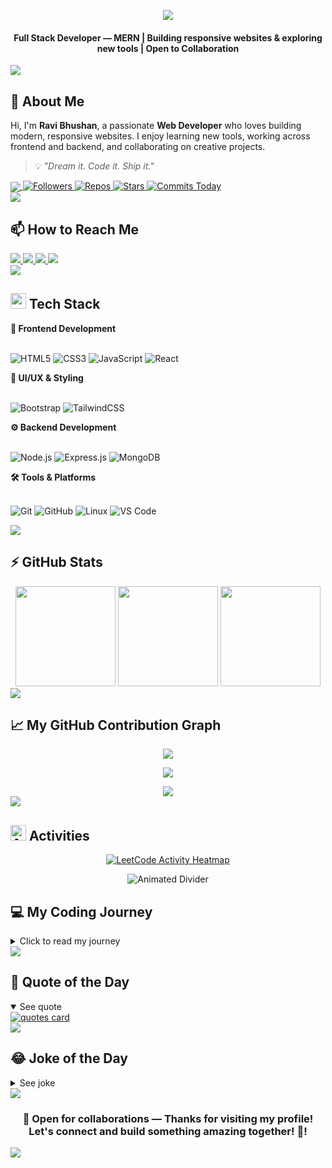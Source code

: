 <div id="top"></div>

<!-- HEADER CAPSULE -->
<p align="center">
  <img src="https://readme-typing-svg.herokuapp.com?font=Roboto&weight=500&size=40&pause=300&color=8A2BE2&center=true&vCenter=true&width=600&lines=Hi+%F0%9F%91%8B+I'm+Ravi+Bhushan;Computer+Science+Student;Full+Stack+(MERN)+Developer;Welcome+to+my+GitHub+Profile!" />
</p>

<h4 align="center">
Full Stack Developer — MERN | Building responsive websites & exploring new tools | Open to Collaboration
</h4>
<img src="https://user-images.githubusercontent.com/73097560/115834477-dbab4500-a447-11eb-908a-139a6edaec5c.gif">






<!-- ABOUT ME WITH PROFILE VIEWS ON THE SAME LINE -->
<h2>👤 About Me</h2>

<p align="">
Hi, I'm <strong>Ravi Bhushan</strong>, a passionate <strong>Web Developer</strong> who loves building modern, responsive websites. I enjoy learning new tools, working across frontend and backend, and collaborating on creative projects.
</p>

> 💡 *"Dream it. Code it. Ship it."*

<!-- BADGES UNDER ABOUT ME -->
<div>
 <a href="https://github.com/ravibhushan10" target="_blank" rel="noopener noreferrer">
  <img src="https://api.visitorbadge.io/api/visitors?path=ravibhushan10&label=Profile%20Views&countColor=%238A2BE2" style="vertical-align: middle;" />
</a>

  <a href="https://github.com/ravibhushan10">
    <img alt="Followers" src="https://img.shields.io/github/followers/ravibhushan10?style=for-the-badge&color=%238A2BE2&logo=github&label=Followers">
  </a>
  <a href="https://github.com/ravibhushan10?tab=repositories">
    <img alt="Repos" src="https://badges.strrl.dev/repos/ravibhushan10?color=%238A2BE2&style=for-the-badge&label=Repos">
  </a>
  <a href="https://github.com/ravibhushan10">
    <img alt="Stars" src="https://img.shields.io/github/stars/ravibhushan10?style=for-the-badge&color=%238A2BE2&logo=github&label=Stars">
  </a>
  <a href="https://github.com/ravibhushan10">
    <img alt="Commits Today" src="https://badges.strrl.dev/commits/daily/ravibhushan10?color=%238A2BE2&style=for-the-badge&label=Commits+Today">
  </a>
</div>
<img src="https://user-images.githubusercontent.com/73097560/115834477-dbab4500-a447-11eb-908a-139a6edaec5c.gif">




<!-- HOW TO REACH ME -->
## 📫 How to Reach Me

<div>
  <!-- LinkedIn -->
  <a href="https://www.linkedin.com/in/ravibhushan-kumar/">
    <img src="https://img.shields.io/badge/linkedin-%230077B5.svg?&style=for-the-badge&logo=linkedin&logoColor=white"/>
  </a>

  <!-- Gmail -->
  <a href="mailto:ravibhushankumar87tp@gmail.com">
    <img src="https://img.shields.io/badge/Gmail-D14836?style=for-the-badge&logo=gmail&logoColor=white"/>
  </a>

  <!-- Twitter (X) -->
  <a href="https://x.com/Ravibhushan_12?t=sCOoUXV-9jhxeCF7hFNrxg&s=08">
    <img src="https://img.shields.io/badge/X-000000?style=for-the-badge&logo=twitter&logoColor=white"/>
  </a>

<!-- LeetCode -->
<a href="https://leetcode.com/ravibhushan12/">
  <img src="https://img.shields.io/badge/LeetCode-FFA116?style=for-the-badge&logo=leetcode&logoColor=white"/>
</a>
</div>

<img src="https://user-images.githubusercontent.com/73097560/115834477-dbab4500-a447-11eb-908a-139a6edaec5c.gif">


 

  

<!-- TECH STACK -->
## <img src="https://media.giphy.com/media/WUlplcMpOCEmTGBtBW/giphy.gif" width="25"> Tech Stack 

<summary><b>🎨 Frontend Development</b></summary>
<br>

![HTML5](https://img.shields.io/badge/HTML5-E34F26?style=for-the-badge&logo=html5&logoColor=white)
![CSS3](https://img.shields.io/badge/CSS3-1572B6?style=for-the-badge&logo=css3&logoColor=white)
![JavaScript](https://img.shields.io/badge/JavaScript-F7DF1E?style=for-the-badge&logo=javascript&logoColor=black)
![React](https://img.shields.io/badge/React-20232A?style=for-the-badge&logo=react&logoColor=61DAFB)

<summary><b>🎨 UI/UX & Styling</b></summary>
<br>

![Bootstrap](https://img.shields.io/badge/Bootstrap-563D7C?style=for-the-badge&logo=bootstrap&logoColor=white)
![TailwindCSS](https://img.shields.io/badge/Tailwind_CSS-38B2AC?style=for-the-badge&logo=tailwind-css&logoColor=white)

<summary><b>⚙️ Backend Development</b></summary>
<br>

![Node.js](https://img.shields.io/badge/Node.js-43853D?style=for-the-badge&logo=node.js&logoColor=white)
![Express.js](https://img.shields.io/badge/Express.js-404D59?style=for-the-badge&logo=express&logoColor=white)
![MongoDB](https://img.shields.io/badge/MongoDB-4EA94B?style=for-the-badge&logo=mongodb&logoColor=white)

<summary><b>🛠️ Tools & Platforms</b></summary>
<br>

![Git](https://img.shields.io/badge/Git-F05032?style=for-the-badge&logo=git&logoColor=white)
![GitHub](https://img.shields.io/badge/GitHub-100000?style=for-the-badge&logo=github&logoColor=white)
![Linux](https://img.shields.io/badge/Linux-FCC624?style=for-the-badge&logo=linux&logoColor=black)
![VS Code](https://img.shields.io/badge/VS_Code-007ACC?style=for-the-badge&logo=visual-studio-code&logoColor=white)

<img src="https://user-images.githubusercontent.com/73097560/115834477-dbab4500-a447-11eb-908a-139a6edaec5c.gif">



  




<!-- GITHUB STATS -->
## ⚡ GitHub Stats

<div align="center">
  <img src="https://github-readme-stats.vercel.app/api?username=ravibhushan10&show_icons=true&theme=midnight-purple" height="160"/>
  <img src="https://streak-stats.demolab.com/?user=ravibhushan10&theme=midnight-purple" height="160"/>
  <img src="https://github-readme-stats.vercel.app/api/top-langs/?username=ravibhushan10&layout=compact&theme=midnight-purple" height="160"/>
</div>

<img src="https://user-images.githubusercontent.com/73097560/115834477-dbab4500-a447-11eb-908a-139a6edaec5c.gif">







<!-- GITHUB CONTRIBUTION GRAPH -->
## 📈 My GitHub Contribution Graph

<p align="center">
  <img src="https://github-readme-activity-graph.vercel.app/graph?username=ravibhushan10&theme=tokyo-night&area=true&hide_border=false&custom_title=My%20GitHub%20Activity" />
</p>

<p align="center">
  <img src="https://user-images.githubusercontent.com/73097560/115834477-dbab4500-a447-11eb-908a-139a6edaec5c.gif" />
</p>





<!-- GITHUB TROPHIES -->
<a href="https://github.com/ravibhushan10" target="_blank" rel="noopener noreferrer">
  <div align="center">
    <img src="https://github-profile-trophy.vercel.app/?username=ravibhushan10&theme=juicyfresh&no-frame=false&no-bg=false&margin-w=4&cache=1" />
  </div>

  <img src="https://user-images.githubusercontent.com/73097560/115834477-dbab4500-a447-11eb-908a-139a6edaec5c.gif" />
</a>


<!-- ACTIVITIES -->
<h2>
  <img src="https://media.giphy.com/media/iY8CRBdQXODJSCERIr/giphy.gif" width="25" alt="Activities Icon"> Activities
</h2>

<p align="center">
  <a href="https://leetcode.com/ravibhushan54321" target="_blank" rel="noopener noreferrer">
    <img 
      src="https://leetcard.jacoblin.cool/ravibhushan54321?theme=dark&font=Nunito&ext=heatmap" 
      alt="LeetCode Activity Heatmap"
    />
  </a>
</p>

<p align="center">
  <img 
    src="https://user-images.githubusercontent.com/73097560/115834477-dbab4500-a447-11eb-908a-139a6edaec5c.gif" 
    alt="Animated Divider"
  />
</p>





<!-- MY CODING JOURNEY -->
## 💻 My Coding Journey

<details>
  <summary>Click to read my journey</summary>
  <br>
  <p align="center" style="font-size:14px;">
  I didn't always know I'd end up in tech. After completing my intermediate education, I discovered web development and quickly fell in love with building websites that people can actually use.  
  </p>
 <p align="center" style="font-size:14px;">
  Now, I'm focused mainly on frontend development, but I love exploring new tools, frameworks, and ideas. My journey has just begun, and I'm excited to keep learning, building, and connecting with like-minded people!
     </p>
</details>
<img src="https://user-images.githubusercontent.com/73097560/115834477-dbab4500-a447-11eb-908a-139a6edaec5c.gif">



<!-- QUOTE OF THE DAY -->
## 🌟 Quote of the Day

<details open>
  <summary>See quote</summary>
  <a href="https://github.com/piyushsuthar/github-readme-quotes">
    <img src="https://quotes-github-readme.vercel.app/api?type=horizontal&theme=tokyonight" alt="quotes card"/>
  </a>
</details>
<img src="https://user-images.githubusercontent.com/73097560/115834477-dbab4500-a447-11eb-908a-139a6edaec5c.gif">



<!-- JOKE OF THE DAY -->
## 😂 Joke of the Day

<details>
  <summary>See joke</summary>
  <a href="https://github.com/ABSphreak/readme-jokes">
    <img src="https://readme-jokes.vercel.app/api?theme=tokyonight&hideBorder" alt="Jokes Card" width="100%"/>
  </a>
</details>
<img src="https://user-images.githubusercontent.com/73097560/115834477-dbab4500-a447-11eb-908a-139a6edaec5c.gif">



<!-- FOOTER SECTION -->
<h3 align="center">🤝 Open for collaborations —   Thanks for visiting my profile! Let's connect and build something amazing together! 🚀!</h3>
<img src="https://user-images.githubusercontent.com/73097560/115834477-dbab4500-a447-11eb-908a-139a6edaec5c.gif">


